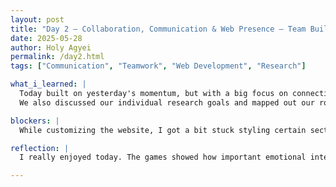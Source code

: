 ```yaml
---
layout: post
title: "Day 2 – Collaboration, Communication & Web Presence – Team Building, Games, and More Website Work"
date: 2025-05-28
author: Holy Agyei
permalink: /day2.html
tags: ["Communication", "Teamwork", "Web Development", "Research"]

what_i_learned: |
  Today built on yesterday's momentum, but with a big focus on connection. I learned the value of clear communication—not just in code, but in understanding how others think. We played interactive games that revealed how people guess, collaborate, and interpret things differently. It was fun, but also revealing. I also continued working on my research profile website. Every line I add makes the site feel more like my digital home.  
  We also discussed our individual research goals and mapped out our road ahead. I joined my assigned team group, and after our conversations, I already love my mentor's approach and energy. I’ll be working on a project involving Deep Q-Networks to help manage diabetes-related comorbidities.

blockers: |
  While customizing the website, I got a bit stuck styling certain sections to make them responsive across different screen sizes. Also, trying to balance creativity with clarity was challenging—but I’m learning to iterate patiently.

reflection: |
  I really enjoyed today. The games showed how important emotional intelligence is in tech spaces. You don’t just build solutions—you build with people. And continuing to develop my website reminded me how fulfilling it is to shape my own story in code. Talking through my research direction helped everything feel more real and exciting.

---
```

